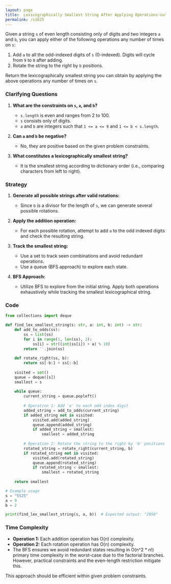 ```yaml
---
layout: page
title:  Lexicographically Smallest String After Applying Operations-out
permalink: /s1625
---
```


Given a string `s` of even length consisting only of digits and two integers `a` and `b`, you can apply either of the following operations any number of times on `s`:

1. Add `a` to all the odd-indexed digits of `s` (0-indexed). Digits will cycle from `9` to `0` after adding.
2. Rotate the string to the right by `b` positions.

Return the lexicographically smallest string you can obtain by applying the above operations any number of times on `s`.

### Clarifying Questions

1. **What are the constraints on `s`, `a`, and `b`?**
   * `s.length` is even and ranges from 2 to 100.
   * `s` consists only of digits.
   * `a` and `b` are integers such that `1 <= a <= 9` and `1 <= b < s.length`.

2. **Can `a` and `b` be negative?**
   * No, they are positive based on the given problem constraints.

3. **What constitutes a lexicographically smallest string?**
   * It is the smallest string according to dictionary order (i.e., comparing characters from left to right).

### Strategy

1. **Generate all possible strings after valid rotations:**
   - Since `b` is a divisor for the length of `s`, we can generate several possible rotations.
   
2. **Apply the addition operation:**
   - For each possible rotation, attempt to add `a` to the odd indexed digits and check the resulting string.
   
3. **Track the smallest string:**
   - Use a set to track seen combinations and avoid redundant operations.
   - Use a queue (BFS approach) to explore each state.

4. **BFS Approach:**
   - Utilize BFS to explore from the initial string. Apply both operations exhaustively while tracking the smallest lexicographical string.

### Code

```python
from collections import deque

def find_lex_smallest_string(s: str, a: int, b: int) -> str:
    def add_to_odds(ss):
        ss = list(ss)
        for i in range(1, len(ss), 2):
            ss[i] = str((int(ss[i]) + a) % 10)
        return ''.join(ss)
    
    def rotate_right(ss, b):
        return ss[-b:] + ss[:-b]
    
    visited = set()
    queue = deque([s])
    smallest = s
    
    while queue:
        current_string = queue.popleft()
        
        # Operation 1: Add 'a' to each odd index digit
        added_string = add_to_odds(current_string)
        if added_string not in visited:
            visited.add(added_string)
            queue.append(added_string)
            if added_string < smallest:
                smallest = added_string
        
        # Operation 2: Rotate the string to the right by 'b' positions
        rotated_string = rotate_right(current_string, b)
        if rotated_string not in visited:
            visited.add(rotated_string)
            queue.append(rotated_string)
            if rotated_string < smallest:
                smallest = rotated_string
            
    return smallest

# Example usage
s = "5525"
a = 9
b = 2

print(find_lex_smallest_string(s, a, b))  # Expected output: "2050"
```

### Time Complexity
- **Operation 1:** Each addition operation has O(n) complexity.
- **Operation 2:** Each rotation operation has O(n) complexity.
- The BFS ensures we avoid redundant states resulting in O(n^2 * n!) primary time complexity in the worst-case due to the factorial branches. However, practical constraints and the even-length restriction mitigate this.

This approach should be efficient within given problem constraints.